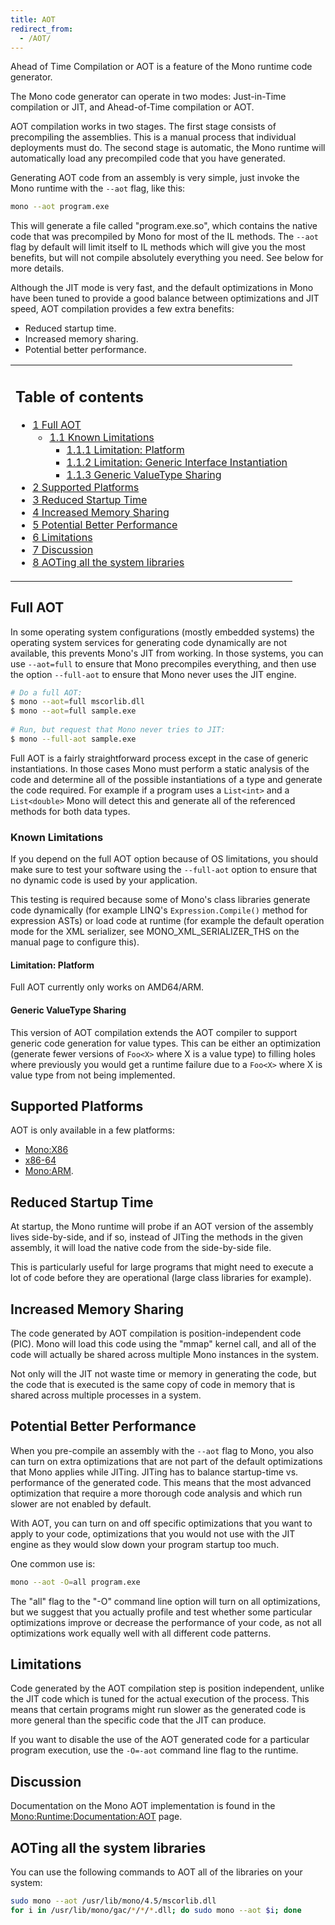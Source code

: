 ```yaml
---
title: AOT
redirect_from:
  - /AOT/
---
```


Ahead of Time Compilation or AOT is a feature of the Mono runtime code generator.

The Mono code generator can operate in two modes: Just-in-Time compilation or JIT, and Ahead-of-Time compilation or AOT.

AOT compilation works in two stages. The first stage consists of precompiling the assemblies. This is a manual process that individual deployments must do. The second stage is automatic, the Mono runtime will automatically load any precompiled code that you have generated.

Generating AOT code from an assembly is very simple, just invoke the Mono runtime with the `--aot` flag, like this:

``` bash
mono --aot program.exe
```

This will generate a file called "program.exe.so", which contains the native code that was precompiled by Mono for most of the IL methods. The `--aot` flag by default will limit itself to IL methods which will give you the most benefits, but will not compile absolutely everything you need. See below for more details.

Although the JIT mode is very fast, and the default optimizations in Mono have been tuned to provide a good balance between optimizations and JIT speed, AOT compilation provides a few extra benefits:

-   Reduced startup time.
-   Increased memory sharing.
-   Potential better performance.

<table>
<col width="100%" />
<tbody>
<tr class="odd">
<td align="left"><h2>Table of contents</h2>
<ul>
<li><a href="#full-aot">1 Full AOT</a>
<ul>
<li><a href="#known-limitations">1.1 Known Limitations</a>
<ul>
<li><a href="#limitation-platform">1.1.1 Limitation: Platform</a></li>
<li><a href="#limitation-generic-interface-instantiation">1.1.2 Limitation: Generic Interface Instantiation</a></li>
<li><a href="#generic-valuetype-sharing">1.1.3 Generic ValueType Sharing</a></li>
</ul></li>
</ul></li>
<li><a href="#supported-platforms">2 Supported Platforms</a></li>
<li><a href="#reduced-startup-time">3 Reduced Startup Time</a></li>
<li><a href="#increased-memory-sharing">4 Increased Memory Sharing</a></li>
<li><a href="#potential-better-performance">5 Potential Better Performance</a></li>
<li><a href="#limitations">6 Limitations</a></li>
<li><a href="#discussion">7 Discussion</a></li>
<li><a href="#aoting-all-the-system-libraries">8 AOTing all the system libraries</a></li>
</ul></td>
</tr>
</tbody>
</table>

Full AOT
--------

In some operating system configurations (mostly embedded systems) the operating system services for generating code dynamically are not available, this prevents Mono's JIT from working. In those systems, you can use `--aot=full` to ensure that Mono precompiles everything, and then use the option `--full-aot` to ensure that Mono never uses the JIT engine.

``` bash
# Do a full AOT:
$ mono --aot=full mscorlib.dll
$ mono --aot=full sample.exe
 
# Run, but request that Mono never tries to JIT:
$ mono --full-aot sample.exe
```

Full AOT is a fairly straightforward process except in the case of generic instantiations. In those cases Mono must perform a static analysis of the code and determine all of the possible instantiations of a type and generate the code required. For example if a program uses a `List<int>` and a `List<double>` Mono will detect this and generate all of the referenced methods for both data types.

### Known Limitations

If you depend on the full AOT option because of OS limitations, you should make sure to test your software using the `--full-aot` option to ensure that no dynamic code is used by your application.

This testing is required because some of Mono's class libraries generate code dynamically (for example LINQ's `Expression.Compile()` method for expression ASTs) or load code at runtime (for example the default operation mode for the XML serializer, see MONO_XML_SERIALIZER_THS on the manual page to configure this).

#### Limitation: Platform

Full AOT currently only works on AMD64/ARM.

#### Generic ValueType Sharing

This version of AOT compilation extends the AOT compiler to support generic code generation for value types. This can be either an optimization (generate fewer versions of `Foo<X>` where X is a value type) to filling holes where previously you would get a runtime failure due to a `Foo<X>` where X is value type from not being implemented.

Supported Platforms
-------------------

AOT is only available in a few platforms:

-   [Mono:X86](/docs/about-mono/supported-platforms/x86/)
-   [x86-64](/docs/about-mono/supported-platforms/amd64/)
-   [Mono:ARM](/docs/about-mono/supported-platforms/arm/).

Reduced Startup Time
--------------------

At startup, the Mono runtime will probe if an AOT version of the assembly lives side-by-side, and if so, instead of JITing the methods in the given assembly, it will load the native code from the side-by-side file.

This is particularly useful for large programs that might need to execute a lot of code before they are operational (large class libraries for example).

Increased Memory Sharing
------------------------

The code generated by AOT compilation is position-independent code (PIC). Mono will load this code using the "mmap" kernel call, and all of the code will actually be shared across multiple Mono instances in the system.

Not only will the JIT not waste time or memory in generating the code, but the code that is executed is the same copy of code in memory that is shared across multiple processes in a system.

Potential Better Performance
----------------------------

When you pre-compile an assembly with the `--aot` flag to Mono, you also can turn on extra optimizations that are not part of the default optimizations that Mono applies while JITing. JITing has to balance startup-time vs. performance of the generated code. This means that the most advanced optimization that require a more thorough code analysis and which run slower are not enabled by default.

With AOT, you can turn on and off specific optimizations that you want to apply to your code, optimizations that you would not use with the JIT engine as they would slow down your program startup too much.

One common use is:

``` bash
mono --aot -O=all program.exe
```

The "all" flag to the "-O" command line option will turn on all optimizations, but we suggest that you actually profile and test whether some particular optimizations improve or decrease the performance of your code, as not all optimizations work equally well with all different code patterns.

Limitations
-----------

Code generated by the AOT compilation step is position independent, unlike the JIT code which is tuned for the actual execution of the process. This means that certain programs might run slower as the generated code is more general than the specific code that the JIT can produce.

If you want to disable the use of the AOT generated code for a particular program execution, use the `-O=-aot` command line flag to the runtime.

Discussion
----------

Documentation on the Mono AOT implementation is found in the [Mono:Runtime:Documentation:AOT](/docs/advanced/runtime/docs/aot/) page.

AOTing all the system libraries
-------------------------------

You can use the following commands to AOT all of the libraries on your system:

``` bash
sudo mono --aot /usr/lib/mono/4.5/mscorlib.dll
for i in /usr/lib/mono/gac/*/*/*.dll; do sudo mono --aot $i; done
```
